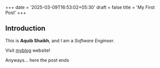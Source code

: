 +++
date = '2025-03-09T16:53:02+05:30'
draft = false 
title = 'My First Post'
+++


## Introduction

This is **Aquib Shaikh**, and I am a *Software Engineer*.

Visit [myblog](https://www.aquib.sh) website!

Anyways... here the post ends
